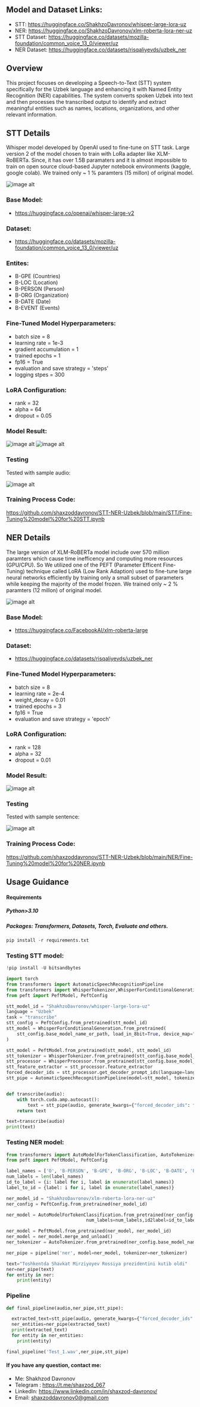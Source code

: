 ## Model and Dataset Links:
* STT: https://huggingface.co/ShakhzoDavronov/whisper-large-lora-uz
* NER: https://huggingface.co/ShakhzoDavronov/xlm-roberta-lora-ner-uz
* STT Dataset: https://huggingface.co/datasets/mozilla-foundation/common_voice_13_0/viewer/uz
* NER Dataset: https://huggingface.co/datasets/risqaliyevds/uzbek_ner

## Overview
This project focuses on developing a Speech-to-Text (STT) system specifically for the Uzbek language and enhancing it with Named Entity Recognition (NER) capabilities. The system converts spoken Uzbek into text and then processes the transcribed output to identify and extract meaningful entities such as names, locations, organizations, and other relevant information.


## STT Details
Whisper model developed by OpenAI used to fine-tune on STT task. Large version 2 of the model chosen to train with LoRa adapter like XLM-RoBERTa. Since, it has over 1.5B paramaters and it is almost impossible to train on  open source cloud-based Jupyter notebook environments (kaggle, google colab). We trained only ~ 1 % paramters (15 millon) of original model.

![image alt](https://github.com/shaxzoddavronov/STT-NER-Uzbek/blob/main/images/STT_trainable_params.png?raw=true)

### Base Model:
* https://huggingface.co/openai/whisper-large-v2
  
### Dataset:
* https://huggingface.co/datasets/mozilla-foundation/common_voice_13_0/viewer/uz

### Entites:
* B-GPE (Countries)
* B-LOC (Location)
* B-PERSON (Person)
* B-ORG (Organization)
* B-DATE (Date)
* B-EVENT (Events)

### Fine-Tuned Model Hyperparameters:
* batch size = 8
* learning rate = 1e-3
* gradient accumulation = 1
* trained epochs = 1
* fp16 = True
* evaluation and save strategy = 'steps'
* logging stpes = 300
  
### LoRA Configuration:
* rank = 32
* alpha = 64
* dropout = 0.05

### Model Result:
![image alt](https://github.com/shaxzoddavronov/STT-NER-Uzbek/blob/main/images/STT%20Loss.png?raw=true)
![image alt](https://github.com/shaxzoddavronov/STT-NER-Uzbek/blob/main/images/STT%20Result.png?raw=true)

### Testing
Tested with sample audio:

![image alt](https://github.com/shaxzoddavronov/STT-NER-Uzbek/blob/main/images/STT%20Testing.png?raw=true)

### Training Process Code:
https://github.com/shaxzoddavronov/STT-NER-Uzbek/blob/main/STT/Fine-Tuning%20model%20for%20STT.ipynb

## NER Details
The large version of XLM-RoBERTa model include over 570 million paramters which cause time inefficency and computing more resources (GPU/CPU). So We utilized one of the PEFT (Parameter Efficent Fine-Tuning) technique  called LoRA (Low Rank Adaption) used to fine-tune large neural networks efficiently by training only a small subset of parameters while keeping the majority of the model frozen. We trained only ~ 2 % paramters (12 millon) of original model.

![image alt](https://github.com/shaxzoddavronov/STT-NER-Uzbek/blob/main/images/NER_trainable_params.png?raw=true)

### Base Model:
* https://huggingface.co/FacebookAI/xlm-roberta-large
  
### Dataset:
* https://huggingface.co/datasets/risqaliyevds/uzbek_ner
  
### Fine-Tuned Model Hyperparameters:
* batch size = 8
* learning rate = 2e-4
* weight_decay = 0.01
* trained epochs = 3
* fp16 = True
* evaluation and save strategy = 'epoch'
  
### LoRA Configuration:
* rank = 128
* alpha = 32
* dropout = 0.01

### Model Result:
![image alt](https://github.com/shaxzoddavronov/STT-NER-Uzbek/blob/main/images/NER%20Result.png?raw=true)

### Testing
Tested with sample sentence:

![image alt](https://github.com/shaxzoddavronov/STT-NER-Uzbek/blob/main/images/NER%20Testing.png?raw=true)

### Training Process Code:
https://github.com/shaxzoddavronov/STT-NER-Uzbek/blob/main/NER/Fine-Tuning%20model%20for%20NER.ipynb



## Usage Guidance
#### Requirements
##### Python>3.10
##### Packages: Transformers, Datasets, Torch, Evaluate and others.

``` python
pip install -r requirements.txt
```

### Testing STT model:
``` python
!pip install -U bitsandbytes
```

``` python
import torch
from transformers import AutomaticSpeechRecognitionPipeline
from transformers import WhisperTokenizer,WhisperForConditionalGeneration,WhisperProcessor
from peft import PeftModel, PeftConfig

stt_model_id = "ShakhzoDavronov/whisper-large-lora-uz"
language = "Uzbek"
task = "transcribe"
stt_config = PeftConfig.from_pretrained(stt_model_id)
stt_model = WhisperForConditionalGeneration.from_pretrained(
    stt_config.base_model_name_or_path, load_in_8bit=True, device_map="auto"
)

stt_model = PeftModel.from_pretrained(stt_model, stt_model_id)
stt_tokenizer = WhisperTokenizer.from_pretrained(stt_config.base_model_name_or_path, language=language, task=task)
stt_processor = WhisperProcessor.from_pretrained(stt_config.base_model_name_or_path, language=language, task=task)
stt_feature_extractor = stt_processor.feature_extractor
forced_decoder_ids = stt_processor.get_decoder_prompt_ids(language=language, task=task)
stt_pipe = AutomaticSpeechRecognitionPipeline(model=stt_model, tokenizer=stt_tokenizer, feature_extractor=stt_feature_extractor)


def transcribe(audio):
    with torch.cuda.amp.autocast():
        text = stt_pipe(audio, generate_kwargs={"forced_decoder_ids": forced_decoder_ids}, max_new_tokens=255)["text"]
    return text

text=transcribe(audio)
print(text)
```

### Testing NER model:
```python
from transformers import AutoModelForTokenClassification, AutoTokenizer, pipeline
from peft import PeftModel, PeftConfig

label_names = ['O', 'B-PERSON', 'B-GPE', 'B-ORG', 'B-LOC', 'B-DATE', 'B-EVENT']
num_labels = len(label_names)
id_to_label = {i: label for i, label in enumerate(label_names)}
label_to_id = {label: i for i, label in enumerate(label_names)}

ner_model_id = "ShakhzoDavronov/xlm-roberta-lora-ner-uz"
ner_config = PeftConfig.from_pretrained(ner_model_id)

ner_model = AutoModelForTokenClassification.from_pretrained(ner_config.base_model_name_or_path,
                              num_labels=num_labels,id2label=id_to_label,label2id=label_to_id)

ner_model = PeftModel.from_pretrained(ner_model, ner_model_id)
ner_model = ner_model.merge_and_unload()
ner_tokenizer = AutoTokenizer.from_pretrained(ner_config.base_model_name_or_path)

ner_pipe = pipeline('ner', model=ner_model, tokenizer=ner_tokenizer)

text="Toshkentda Shavkat Mirziyoyev Rossiya prezidentini kutib oldi"
ner=ner_pipe(text)
for entity in ner:
    print(entity)
```

### Pipeline

```python
def final_pipeline(audio,ner_pipe,stt_pipe):

  extracted_text=stt_pipe(audio, generate_kwargs={"forced_decoder_ids": forced_decoder_ids}, max_new_tokens=255)["text"]
  ner_entities=ner_pipe(extracted_text)
  print(extracted_text)
  for entity in ner_entities:
    print(entity)

final_pipeline('Test_1.wav',ner_pipe,stt_pipe)
```

#### If you have any question, contact me:
* Me: Shakhzod Davronov
* Telegram : https://t.me/shaxzod_067
* LinkedIn:  https://www.linkedin.com/in/shaxzod-davronov/
* Email: shaxzoddavronov0@gmail.com
